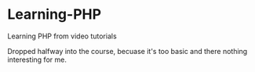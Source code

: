 # Learning-PHP
Learning PHP from video tutorials

Dropped halfway into the course, becuase it's too basic and there nothing interesting for me.
